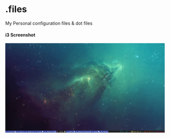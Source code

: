 # .files
My Personal configuration files & dot files 

#### i3 Screenshot
![i3wm Screenshot](./.config/i3/i3-screenshot.jpg "i3wm")
